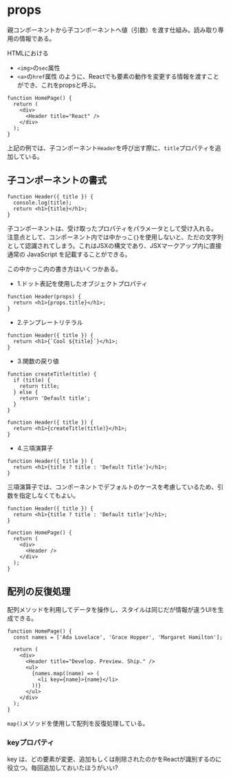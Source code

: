 # props
親コンポーネントから子コンポーネントへ値（引数）を渡す仕組み。読み取り専用の情報である。

HTMLにおける
- `<img>`の`sec`属性
- `<a>`の`href`属性
のように、Reactでも要素の動作を変更する情報を渡すことができ、これをpropsと呼ぶ。

```
function HomePage() {
  return (
    <div>
      <Header title="React" />
    </div>
  );
}
```

上記の例では、子コンポーネント`Header`を呼び出す際に、`title`プロパティを追加している。

## 子コンポーネントの書式

```
function Header({ title }) {
  console.log(title);
  return <h1>{title}</h1>;
}
```

子コンポーネントは、受け取ったプロパティをパラメータとして受け入れる。
注意点として、コンポーネント内では中かっこ`{}`を使用しないと、ただの文字列として認識されてしまう。これはJSXの構文であり、JSXマークアップ内に直接通常の JavaScript を記載することができる。

この中かっこ内の書き方はいくつかある。
- 1.ドット表記を使用したオブジェクトプロパティ
```
function Header(props) {
  return <h1>{props.title}</h1>;
}
```
- 2.テンプレートリテラル
```
function Header({ title }) {
  return <h1>{`Cool ${title}`}</h1>;
}
```
- 3.関数の戻り値
```
function createTitle(title) {
  if (title) {
    return title;
  } else {
    return 'Default title';
  }
}
 
function Header({ title }) {
  return <h1>{createTitle(title)}</h1>;
}
```
- 4.三項演算子
```
function Header({ title }) {
  return <h1>{title ? title : 'Default Title'}</h1>;
}
```

三項演算子では、コンポーネントでデフォルトのケースを考慮しているため、引数を指定しなくてもよい。

```
function Header({ title }) {
  return <h1>{title ? title : 'Default title'}</h1>;
}
 
function HomePage() {
  return (
    <div>
      <Header />
    </div>
  );
}
```

## 配列の反復処理
配列メソッドを利用してデータを操作し、スタイルは同じだが情報が違うUIを生成できる。

```
function HomePage() {
  const names = ['Ada Lovelace', 'Grace Hopper', 'Margaret Hamilton'];
 
  return (
    <div>
      <Header title="Develop. Preview. Ship." />
      <ul>
        {names.map((name) => (
          <li key={name}>{name}</li>
        ))}
      </ul>
    </div>
  );
}
```

`map()`メソッドを使用して配列を反復処理している。

### keyプロパティ
key は、どの要素が変更、追加もしくは削除されたのかをReactが識別するのに役立つ。毎回追加しておいたほうがいい?